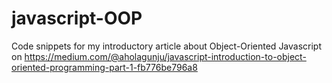 # javascript-OOP
Code snippets for my introductory article about Object-Oriented Javascript on https://medium.com/@aholagunju/javascript-introduction-to-object-oriented-programming-part-1-fb776be796a8
